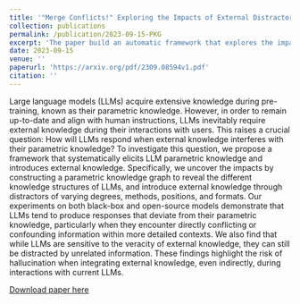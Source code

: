 ```yaml
---
title: '"Merge Conflicts!" Exploring the Impacts of External Distractors to Parametric Knowledge Graphs'
collection: publications
permalink: /publication/2023-09-15-PKG
excerpt: 'The paper build an automatic framework that explores the impact of external knowledge on different parametric knowledge structures.'
date: 2023-09-15
venue: ''
paperurl: 'https://arxiv.org/pdf/2309.08594v1.pdf'
citation: ''
---
```


Large language models (LLMs) acquire extensive knowledge during pre-training, known as their parametric knowledge. However, in order to remain up-to-date and align with human instructions, LLMs inevitably require external knowledge during their interactions with users. This raises a crucial question: How will LLMs respond when external knowledge interferes with their parametric knowledge? To investigate this question, we propose a framework that systematically elicits LLM parametric knowledge and introduces external knowledge. Specifically, we uncover the impacts by constructing a parametric knowledge graph to reveal the different knowledge structures of LLMs, and introduce external knowledge through distractors of varying degrees, methods, positions, and formats. Our experiments on both black-box and open-source models demonstrate that LLMs tend to produce responses that deviate from their parametric knowledge, particularly when they encounter directly conflicting or confounding information within more detailed contexts. We also find that while LLMs are sensitive to the veracity of external knowledge, they can still be distracted by unrelated information. These findings highlight the risk of hallucination when integrating external knowledge, even indirectly, during interactions with current LLMs.

[Download paper here](http://qiancheng0.github.io/files/Impact_of_EKD_on_PKG.pdf)

